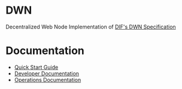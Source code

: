 # DWN

Decentralized Web Node Implementation of [DIF's DWN Specification](https://identity.foundation/decentralized-web-node/spec/)


# Documentation

* [Quick Start Guide](docs/quick-start.md)
* [Developer Documentation](docs/developer/README.md)
* [Operations Documentation](docs/operations/README.md)

